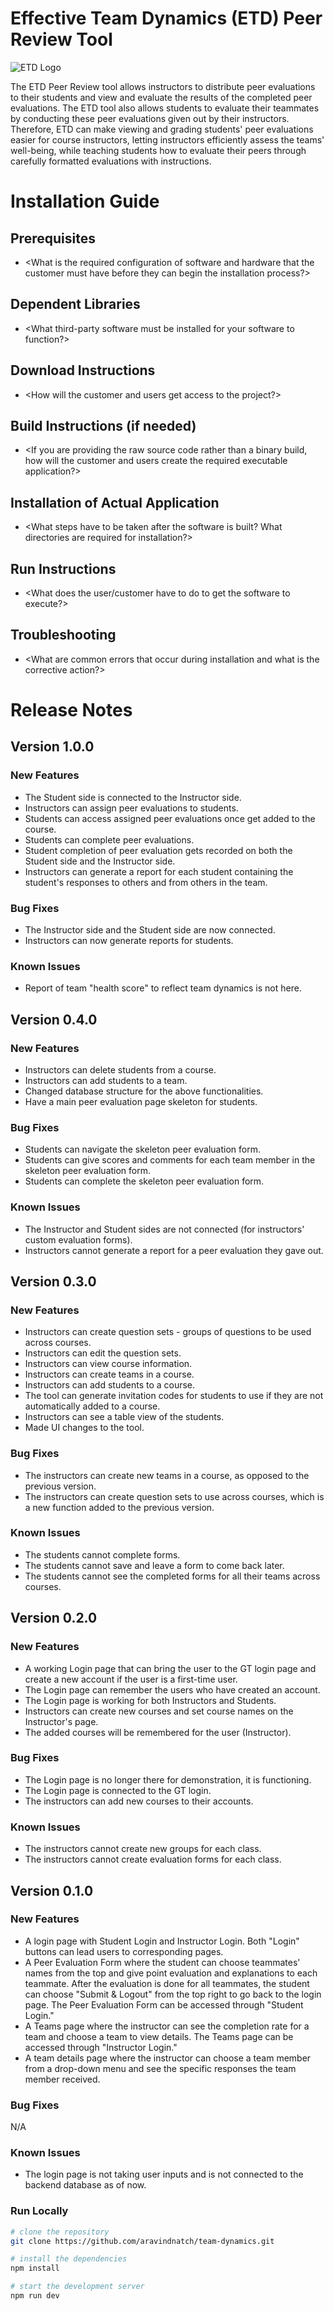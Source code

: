 # Effective Team Dynamics (ETD) Peer Review Tool

![ETD Logo](http://dl.dropboxusercontent.com/scl/fi/mlcqqendtjfn7rqznpv32/ETD.jpg?rlkey=stc8m9l9podusjd8djk8igu3d&dl=0)

The ETD Peer Review tool allows instructors to distribute peer evaluations to their students and view and evaluate the results of the completed peer evaluations. The ETD tool also allows students to evaluate their teammates by conducting these peer evaluations given out by their instructors. Therefore, ETD can make viewing and grading students' peer evaluations easier for course instructors, letting instructors efficiently assess the teams' well-being, while teaching students how to evaluate their peers through carefully formatted evaluations with instructions.

# Installation Guide

## Prerequisites

* <What is the required configuration of software and hardware that the customer must have before they can begin the installation process?>

## Dependent Libraries

* <What third-party software must be installed for your software to function?>

## Download Instructions

* <How will the customer and users get access to the project?>

## Build Instructions (if needed)

* <If you are providing the raw source code rather than a binary build, how will the customer and users create the required executable application?>

## Installation of Actual Application

* <What steps have to be taken after the software is built? What directories are required for installation?>

## Run Instructions

* <What does the user/customer have to do to get the software to execute?>

## Troubleshooting

* <What are common errors that occur during installation and what is the corrective action?>

# Release Notes

## Version 1.0.0

### New Features

* The Student side is connected to the Instructor side.
* Instructors can assign peer evaluations to students.
* Students can access assigned peer evaluations once get added to the course.
* Students can complete peer evaluations.
* Student completion of peer evaluation gets recorded on both the Student side and the Instructor side.
* Instructors can generate a report for each student containing the student's responses to others and from others in the team.

### Bug Fixes

* The Instructor side and the Student side are now connected.
* Instructors can now generate reports for students.

### Known Issues

* Report of team "health score" to reflect team dynamics is not here.

## Version 0.4.0

### New Features

* Instructors can delete students from a course.
* Instructors can add students to a team.
* Changed database structure for the above functionalities.
* Have a main peer evaluation page skeleton for students.

### Bug Fixes

* Students can navigate the skeleton peer evaluation form.
* Students can give scores and comments for each team member in the skeleton peer evaluation form.
* Students can complete the skeleton peer evaluation form.

### Known Issues

* The Instructor and Student sides are not connected (for instructors' custom evaluation forms).
* Instructors cannot generate a report for a peer evaluation they gave out.

## Version 0.3.0

### New Features

* Instructors can create question sets - groups of questions to be used across courses.
* Instructors can edit the question sets.
* Instructors can view course information.
* Instructors can create teams in a course.
* Instructors can add students to a course.
* The tool can generate invitation codes for students to use if they are not automatically added to a course.
* Instructors can see a table view of the students.
* Made UI changes to the tool.

### Bug Fixes

* The instructors can create new teams in a course, as opposed to the previous version.
* The instructors can create question sets to use across courses, which is a new function added to the previous version.

### Known Issues

* The students cannot complete forms.
* The students cannot save and leave a form to come back later.
* The students cannot see the completed forms for all their teams across courses.

## Version 0.2.0

### New Features

* A working Login page that can bring the user to the GT login page and create a new account if the user is a first-time user.
* The Login page can remember the users who have created an account.
* The Login page is working for both Instructors and Students.
* Instructors can create new courses and set course names on the Instructor's page.
* The added courses will be remembered for the user (Instructor).

### Bug Fixes

* The Login page is no longer there for demonstration, it is functioning.
* The Login page is connected to the GT login.
* The instructors can add new courses to their accounts.

### Known Issues

* The instructors cannot create new groups for each class.
* The instructors cannot create evaluation forms for each class.

## Version 0.1.0

### New Features

* A login page with Student Login and Instructor Login. Both "Login" buttons can lead users to corresponding pages.
* A Peer Evaluation Form where the student can choose teammates' names from the top and give point evaluation and explanations to each teammate. After the evaluation is done for all teammates, the student can choose "Submit & Logout" from the top right to go back to the login page. The Peer Evaluation Form can be accessed through "Student Login."
* A Teams page where the instructor can see the completion rate for a team and choose a team to view details. The Teams page can be accessed through "Instructor Login."
* A team details page where the instructor can choose a team member from a drop-down menu and see the specific responses the team member received.

### Bug Fixes

N/A

### Known Issues

* The login page is not taking user inputs and is not connected to the backend database as of now.

### Run Locally

```bash
# clone the repository
git clone https://github.com/aravindnatch/team-dynamics.git

# install the dependencies
npm install

# start the development server
npm run dev
```
